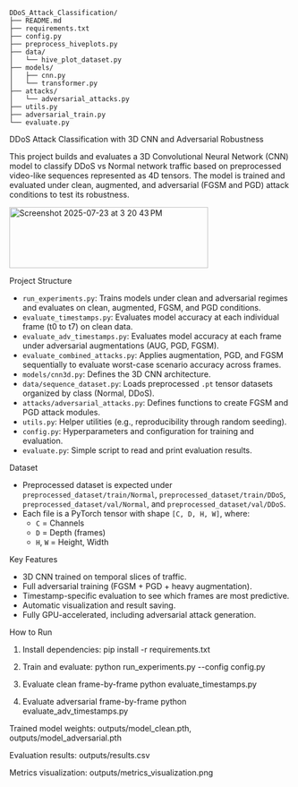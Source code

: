 ```
DDoS_Attack_Classification/
├── README.md
├── requirements.txt
├── config.py
├── preprocess_hiveplots.py
├── data/
│   └── hive_plot_dataset.py
├── models/
│   ├── cnn.py
│   └── transformer.py
├── attacks/
│   └── adversarial_attacks.py
├── utils.py
├── adversarial_train.py
└── evaluate.py
```
DDoS Attack Classification with 3D CNN and Adversarial Robustness

This project builds and evaluates a 3D Convolutional Neural Network (CNN) model to classify DDoS vs Normal network traffic based on preprocessed video-like sequences represented as 4D tensors. The model is trained and evaluated under clean, augmented, and adversarial (FGSM and PGD) attack conditions to test its robustness.

<img width="355" height="109" alt="Screenshot 2025-07-23 at 3 20 43 PM" src="https://github.com/user-attachments/assets/991b9d4f-8f68-4a53-9409-65fe70df6542" />


Project Structure
- `run_experiments.py`: Trains models under clean and adversarial regimes and evaluates on clean, augmented, FGSM, and PGD conditions.
- `evaluate_timestamps.py`: Evaluates model accuracy at each individual frame (t0 to t7) on clean data.
- `evaluate_adv_timestamps.py`: Evaluates model accuracy at each frame under adversarial augmentations (AUG, PGD, FGSM).
- `evaluate_combined_attacks.py`: Applies augmentation, PGD, and FGSM sequentially to evaluate worst-case scenario accuracy across frames.
- `models/cnn3d.py`: Defines the 3D CNN architecture.
- `data/sequence_dataset.py`: Loads preprocessed `.pt` tensor datasets organized by class (Normal, DDoS).
- `attacks/adversarial_attacks.py`: Defines functions to create FGSM and PGD attack modules.
- `utils.py`: Helper utilities (e.g., reproducibility through random seeding).
- `config.py`: Hyperparameters and configuration for training and evaluation.
- `evaluate.py`: Simple script to read and print evaluation results.

Dataset
- Preprocessed dataset is expected under `preprocessed_dataset/train/Normal`, `preprocessed_dataset/train/DDoS`, `preprocessed_dataset/val/Normal`, and `preprocessed_dataset/val/DDoS`.
- Each file is a PyTorch tensor with shape `[C, D, H, W]`, where:
  - `C` = Channels
  - `D` = Depth (frames)
  - `H`, `W` = Height, Width

Key Features
- 3D CNN trained on temporal slices of traffic.
- Full adversarial training (FGSM + PGD + heavy augmentation).
- Timestamp-specific evaluation to see which frames are most predictive.
- Automatic visualization and result saving.
- Fully GPU-accelerated, including adversarial attack generation.

How to Run
1. Install dependencies:
   pip install -r requirements.txt


2. Train and evaluate:
    python run_experiments.py --config config.py

3. Evaluate clean frame-by-frame
    python evaluate_timestamps.py

4. Evaluate adversarial frame-by-frame
    python evaluate_adv_timestamps.py

Trained model weights: outputs/model_clean.pth, outputs/model_adversarial.pth

Evaluation results: outputs/results.csv

Metrics visualization: outputs/metrics_visualization.png

